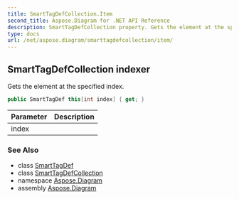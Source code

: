 ```yaml
---
title: SmartTagDefCollection.Item
second_title: Aspose.Diagram for .NET API Reference
description: SmartTagDefCollection property. Gets the element at the specified index
type: docs
url: /net/aspose.diagram/smarttagdefcollection/item/
---
```

## SmartTagDefCollection indexer

Gets the element at the specified index.

```csharp
public SmartTagDef this[int index] { get; }
```

| Parameter | Description |
| --- | --- |
| index |  |

### See Also

* class [SmartTagDef](../../smarttagdef/)
* class [SmartTagDefCollection](../)
* namespace [Aspose.Diagram](../../smarttagdefcollection/)
* assembly [Aspose.Diagram](../../../)



